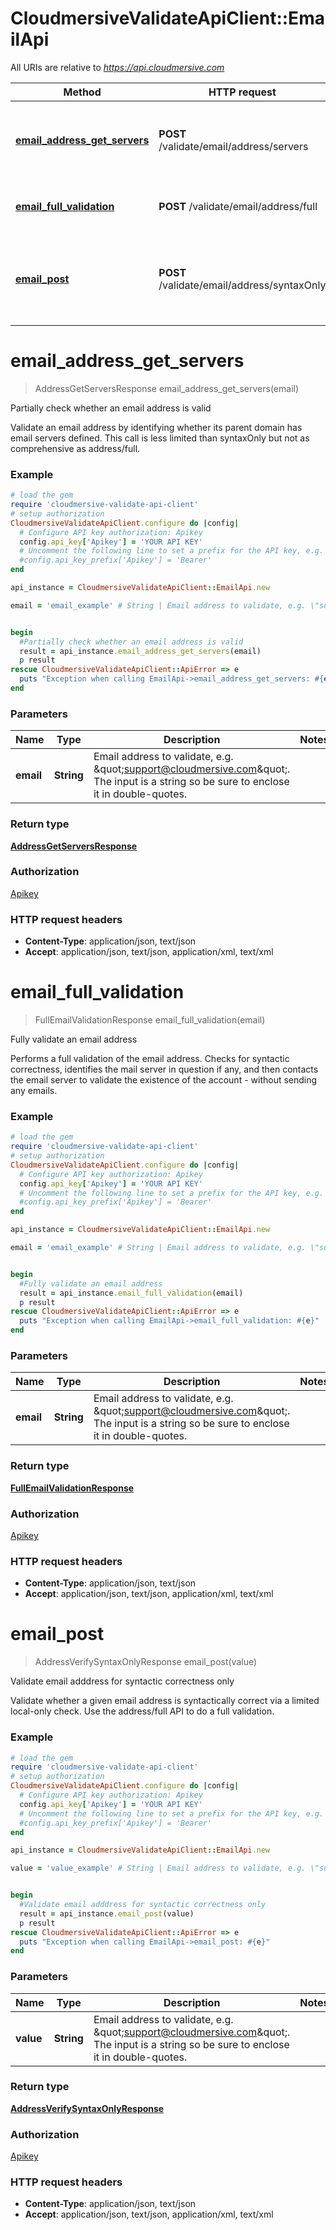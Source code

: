 # CloudmersiveValidateApiClient::EmailApi

All URIs are relative to *https://api.cloudmersive.com*

Method | HTTP request | Description
------------- | ------------- | -------------
[**email_address_get_servers**](EmailApi.md#email_address_get_servers) | **POST** /validate/email/address/servers | Partially check whether an email address is valid
[**email_full_validation**](EmailApi.md#email_full_validation) | **POST** /validate/email/address/full | Fully validate an email address
[**email_post**](EmailApi.md#email_post) | **POST** /validate/email/address/syntaxOnly | Validate email adddress for syntactic correctness only


# **email_address_get_servers**
> AddressGetServersResponse email_address_get_servers(email)

Partially check whether an email address is valid

Validate an email address by identifying whether its parent domain has email servers defined.  This call is less limited than syntaxOnly but not as comprehensive as address/full.

### Example
```ruby
# load the gem
require 'cloudmersive-validate-api-client'
# setup authorization
CloudmersiveValidateApiClient.configure do |config|
  # Configure API key authorization: Apikey
  config.api_key['Apikey'] = 'YOUR API KEY'
  # Uncomment the following line to set a prefix for the API key, e.g. 'Bearer' (defaults to nil)
  #config.api_key_prefix['Apikey'] = 'Bearer'
end

api_instance = CloudmersiveValidateApiClient::EmailApi.new

email = 'email_example' # String | Email address to validate, e.g. \"support@cloudmersive.com\".    The input is a string so be sure to enclose it in double-quotes.


begin
  #Partially check whether an email address is valid
  result = api_instance.email_address_get_servers(email)
  p result
rescue CloudmersiveValidateApiClient::ApiError => e
  puts "Exception when calling EmailApi->email_address_get_servers: #{e}"
end
```

### Parameters

Name | Type | Description  | Notes
------------- | ------------- | ------------- | -------------
 **email** | **String**| Email address to validate, e.g. \&quot;support@cloudmersive.com\&quot;.    The input is a string so be sure to enclose it in double-quotes. | 

### Return type

[**AddressGetServersResponse**](AddressGetServersResponse.md)

### Authorization

[Apikey](../README.md#Apikey)

### HTTP request headers

 - **Content-Type**: application/json, text/json
 - **Accept**: application/json, text/json, application/xml, text/xml



# **email_full_validation**
> FullEmailValidationResponse email_full_validation(email)

Fully validate an email address

Performs a full validation of the email address.  Checks for syntactic correctness, identifies the mail server in question if any, and then contacts the email server to validate the existence of the account - without sending any emails.

### Example
```ruby
# load the gem
require 'cloudmersive-validate-api-client'
# setup authorization
CloudmersiveValidateApiClient.configure do |config|
  # Configure API key authorization: Apikey
  config.api_key['Apikey'] = 'YOUR API KEY'
  # Uncomment the following line to set a prefix for the API key, e.g. 'Bearer' (defaults to nil)
  #config.api_key_prefix['Apikey'] = 'Bearer'
end

api_instance = CloudmersiveValidateApiClient::EmailApi.new

email = 'email_example' # String | Email address to validate, e.g. \"support@cloudmersive.com\".    The input is a string so be sure to enclose it in double-quotes.


begin
  #Fully validate an email address
  result = api_instance.email_full_validation(email)
  p result
rescue CloudmersiveValidateApiClient::ApiError => e
  puts "Exception when calling EmailApi->email_full_validation: #{e}"
end
```

### Parameters

Name | Type | Description  | Notes
------------- | ------------- | ------------- | -------------
 **email** | **String**| Email address to validate, e.g. \&quot;support@cloudmersive.com\&quot;.    The input is a string so be sure to enclose it in double-quotes. | 

### Return type

[**FullEmailValidationResponse**](FullEmailValidationResponse.md)

### Authorization

[Apikey](../README.md#Apikey)

### HTTP request headers

 - **Content-Type**: application/json, text/json
 - **Accept**: application/json, text/json, application/xml, text/xml



# **email_post**
> AddressVerifySyntaxOnlyResponse email_post(value)

Validate email adddress for syntactic correctness only

Validate whether a given email address is syntactically correct via a limited local-only check.  Use the address/full API to do a full validation.

### Example
```ruby
# load the gem
require 'cloudmersive-validate-api-client'
# setup authorization
CloudmersiveValidateApiClient.configure do |config|
  # Configure API key authorization: Apikey
  config.api_key['Apikey'] = 'YOUR API KEY'
  # Uncomment the following line to set a prefix for the API key, e.g. 'Bearer' (defaults to nil)
  #config.api_key_prefix['Apikey'] = 'Bearer'
end

api_instance = CloudmersiveValidateApiClient::EmailApi.new

value = 'value_example' # String | Email address to validate, e.g. \"support@cloudmersive.com\".    The input is a string so be sure to enclose it in double-quotes.


begin
  #Validate email adddress for syntactic correctness only
  result = api_instance.email_post(value)
  p result
rescue CloudmersiveValidateApiClient::ApiError => e
  puts "Exception when calling EmailApi->email_post: #{e}"
end
```

### Parameters

Name | Type | Description  | Notes
------------- | ------------- | ------------- | -------------
 **value** | **String**| Email address to validate, e.g. \&quot;support@cloudmersive.com\&quot;.    The input is a string so be sure to enclose it in double-quotes. | 

### Return type

[**AddressVerifySyntaxOnlyResponse**](AddressVerifySyntaxOnlyResponse.md)

### Authorization

[Apikey](../README.md#Apikey)

### HTTP request headers

 - **Content-Type**: application/json, text/json
 - **Accept**: application/json, text/json, application/xml, text/xml



